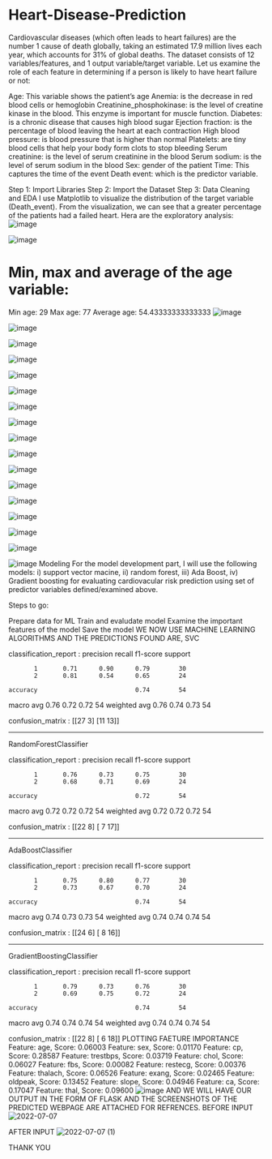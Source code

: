 # Heart-Disease-Prediction
Cardiovascular diseases (which often leads to heart failures) are the number 1 cause of death globally, taking an estimated 17.9 million lives each year, which accounts for 31% of global deaths.
The dataset consists of 12 variables/features, and 1 output variable/target variable. Let us examine the role of each feature in determining if a person is likely to have heart failure or not:

Age: This variable shows the patient’s age
Anemia: is the decrease in red blood cells or hemoglobin
Creatinine_phosphokinase: is the level of creatine kinase in the blood. This enzyme is important for muscle function.
Diabetes: is a chronic disease that causes high blood sugar
Ejection fraction: is the percentage of blood leaving the heart at each contraction
High blood pressure: is blood pressure that is higher than normal
Platelets: are tiny blood cells that help your body form clots to stop bleeding
Serum creatinine: is the level of serum creatinine in the blood
Serum sodium: is the level of serum sodium in the blood
Sex: gender of the patient
Time: This captures the time of the event
Death event: which is the predictor variable.

Step 1: Import Libraries
Step 2: Import the Dataset
Step 3: Data Cleaning and EDA
I use Matplotlib to visualize the distribution of the target variable (Death_event). From the visualization, we can see that a greater percentage of the patients had a failed heart.
Hera are the exploratory analysis:
![image](https://user-images.githubusercontent.com/100552250/177739439-2f277368-bf77-40cc-b9ac-305134cbc921.png)

![image](https://user-images.githubusercontent.com/100552250/177739482-4b72a19d-695a-4308-bfb2-ab96922ec19d.png)

# Min, max and average of the age variable:
Min age:  29
Max age:  77
Average age:  54.43333333333333
![image](https://user-images.githubusercontent.com/100552250/177739680-86bde4c6-c8da-4286-bdf0-3e7c61f1d340.png)

![image](https://user-images.githubusercontent.com/100552250/177739733-93221196-cf8c-4347-968e-03de91033416.png)

![image](https://user-images.githubusercontent.com/100552250/177739754-f075c081-68c4-457b-af1e-0ba0df0be9b4.png)

![image](https://user-images.githubusercontent.com/100552250/177739809-784b185b-6383-4c2f-b6c9-41f8eae22b6a.png)

![image](https://user-images.githubusercontent.com/100552250/177739830-a41fb6f1-8fa8-427a-b799-e72ce0119a08.png)

![image](https://user-images.githubusercontent.com/100552250/177739853-7f1d76d4-f013-4261-8396-1c0c7bccd2d5.png)

![image](https://user-images.githubusercontent.com/100552250/177739885-a3c9e71b-e96b-4cbb-833f-e5bc949215e8.png)

![image](https://user-images.githubusercontent.com/100552250/177739929-40de0793-47bb-4f7d-8642-b9454f4fad64.png)

![image](https://user-images.githubusercontent.com/100552250/177740055-535c60f2-3db9-4cf0-8e40-3d93e5740ba4.png)

![image](https://user-images.githubusercontent.com/100552250/177740089-6a3f27b6-63bc-404d-9c9f-14db974d4da1.png)

![image](https://user-images.githubusercontent.com/100552250/177740131-cb9ef812-79b3-4e02-9ef7-f0ca418313e0.png)

![image](https://user-images.githubusercontent.com/100552250/177740163-ae97b56a-f818-4de4-8768-2ef653b32b08.png)

![image](https://user-images.githubusercontent.com/100552250/177740189-39a3e34b-87d3-4103-b82c-81c55dd90cd8.png)

![image](https://user-images.githubusercontent.com/100552250/177740242-08d3a93f-c2c0-4156-8427-bb2084b8b396.png)

![image](https://user-images.githubusercontent.com/100552250/177740280-0ad2cec1-e7a8-40a3-9198-c75d4fcafb59.png)

![image](https://user-images.githubusercontent.com/100552250/177740332-b1487e87-4a8e-4e8b-96ac-bd95e184836b.png)

![image](https://user-images.githubusercontent.com/100552250/177740389-b4768045-6cad-4b64-9515-30b950a2fc99.png)
Modeling
For the model development part, I will use the following models: i) support vector macine, ii) random forest, iii) Ada Boost, iv) Gradient boosting for evaluating cardiovacular risk prediction using set of predictor variables defined/examined above.

Steps to go:

Prepare data for ML
Train and evaludate model
Examine the important features of the model
Save the model
WE NOW USE MACHINE LEARNING ALGORITHMS AND THE PREDICTIONS FOUND ARE,
SVC

classification_report :
              precision    recall  f1-score   support

           1       0.71      0.90      0.79        30
           2       0.81      0.54      0.65        24

    accuracy                           0.74        54
   macro avg       0.76      0.72      0.72        54
weighted avg       0.76      0.74      0.73        54


confusion_matrix :
[[27  3]
 [11 13]]

-----

RandomForestClassifier

classification_report :
              precision    recall  f1-score   support

           1       0.76      0.73      0.75        30
           2       0.68      0.71      0.69        24

    accuracy                           0.72        54
   macro avg       0.72      0.72      0.72        54
weighted avg       0.72      0.72      0.72        54


confusion_matrix :
[[22  8]
 [ 7 17]]

-----

AdaBoostClassifier

classification_report :
              precision    recall  f1-score   support

           1       0.75      0.80      0.77        30
           2       0.73      0.67      0.70        24

    accuracy                           0.74        54
   macro avg       0.74      0.73      0.73        54
weighted avg       0.74      0.74      0.74        54


confusion_matrix :
[[24  6]
 [ 8 16]]

-----

GradientBoostingClassifier

classification_report :
              precision    recall  f1-score   support

           1       0.79      0.73      0.76        30
           2       0.69      0.75      0.72        24

    accuracy                           0.74        54
   macro avg       0.74      0.74      0.74        54
weighted avg       0.74      0.74      0.74        54


confusion_matrix :
[[22  8]
 [ 6 18]]
PLOTTING FAETURE IMPORTANCE
Feature: age, Score: 0.06003
Feature: sex, Score: 0.01170
Feature: cp, Score: 0.28587
Feature: trestbps, Score: 0.03719
Feature: chol, Score: 0.06027
Feature: fbs, Score: 0.00082
Feature: restecg, Score: 0.00376
Feature: thalach, Score: 0.06526
Feature: exang, Score: 0.02465
Feature: oldpeak, Score: 0.13452
Feature: slope, Score: 0.04946
Feature: ca, Score: 0.17047
Feature: thal, Score: 0.09600
![image](https://user-images.githubusercontent.com/100552250/177740982-dd0e44d7-e2c8-4174-9290-ef15d0657c6a.png)
AND WE WILL HAVE OUR OUTPUT IN THE FORM OF FLASK AND THE SCREENSHOTS OF THE PREDICTED WEBPAGE ARE ATTACHED FOR REFRENCES.
BEFORE INPUT
![2022-07-07](https://user-images.githubusercontent.com/100552250/177744616-83ec9f99-1adb-46e1-8c96-115183272894.png)

AFTER INPUT
![2022-07-07 (1)](https://user-images.githubusercontent.com/100552250/177744710-6254bb7a-4970-4450-9ee8-792c5422304a.png)

THANK YOU

